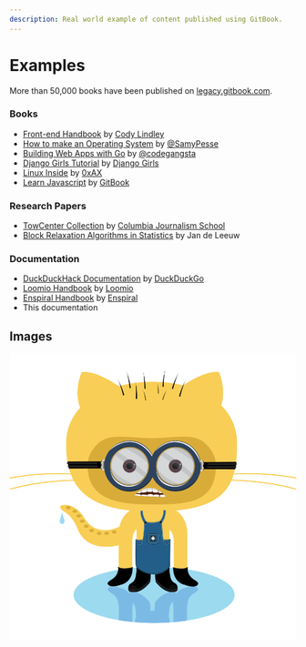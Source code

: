 ```yaml
---
description: Real world example of content published using GitBook.
---
```


# Examples

More than 50,000 books have been published on [legacy.gitbook.com](https://legacy.gitbook.com/explore).

### Books

- [Front-end Handbook](https://legacy.gitbook.com/book/frontendmasters/front-end-handbook/details) by [Cody Lindley](http://codylindley.com)
- [How to make an Operating System](https://legacy.gitbook.com/book/samypesse/how-to-create-an-operating-system/details) by [@SamyPesse](https://github.com/SamyPesse)
- [Building Web Apps with Go](https://legacy.gitbook.com/book/codegangsta/building-web-apps-with-go/details) by [@codegangsta](https://github.com/codegangsta)
- [Django Girls Tutorial](http://tutorial.djangogirls.org/en/index.html) by [Django Girls](https://djangogirls.org)
- [Linux Inside](https://legacy.gitbook.com/book/0xax/linux-insides/details) by [0xAX](https://twitter.com/0xAX)
- [Learn Javascript](https://legacy.gitbook.com/book/gitbookio/javascript/details) by [GitBook](https://twitter.com/GitbookIO)

### Research Papers

- [TowCenter Collection](https://legacy.gitbook.com/@towcenter) by [Columbia Journalism School](http://www.journalism.columbia.edu/)
- [Block Relaxation Algorithms in Statistics](https://legacy.gitbook.com/@jandeleeuw) by Jan de Leeuw

### Documentation

- [DuckDuckHack Documentation](http://docs.duckduckhack.com) by [DuckDuckGo](https://duckduckgo.com/about)
- [Loomio Handbook](http://loomio.coop/) by [Loomio](https://www.loomio.org/)
- [Enspiral Handbook](http://handbook.enspiral.com/) by [Enspiral](http://enspiral.com/)
- This documentation

## Images

![Minion](test.jpg)
